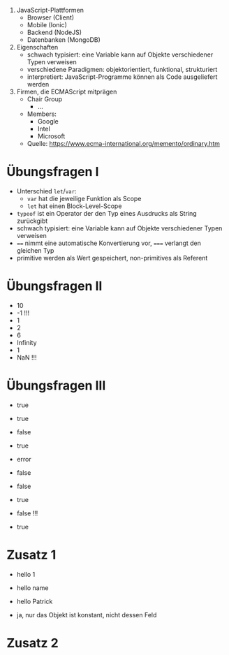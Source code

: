 1. JavaScript-Plattformen
    - Browser (Client)
    - Mobile (Ionic)
    - Backend (NodeJS)
    - Datenbanken (MongoDB)
2. Eigenschaften
    - schwach typisiert: eine Variable kann auf Objekte verschiedener Typen verweisen
    - verschiedene Paradigmen: objektorientiert, funktional, strukturiert
    - interpretiert: JavaScript-Programme können als Code ausgeliefert werden
3. Firmen, die ECMAScript mitprägen
    - Chair Group
        - ...
    - Members:
        - Google
        - Intel
        - Microsoft
    - Quelle: https://www.ecma-international.org/memento/ordinary.htm

# Übungsfragen I

- Unterschied `let`/`var`:
    - `var` hat die jeweilige Funktion als Scope
    - `let` hat einen Block-Level-Scope
- `typeof` ist ein Operator der den Typ eines Ausdrucks als String zurückgibt
- schwach typisiert: eine Variable kann auf Objekte verschiedener Typen verweisen
- `==` nimmt eine automatische Konvertierung vor, `===` verlangt den gleichen Typ
- primitive werden als Wert gespeichert, non-primitives als Referent

# Übungsfragen II

- 10
- -1 !!!
- 1
- 2
- 6
- Infinity
- 1
- NaN !!!

# Übungsfragen III

- true
- true
- false
- true
- error

- false
- false
- true
- false !!!
- true

# Zusatz 1

- hello 1
- hello name
- hello Patrick

- ja, nur das Objekt ist konstant, nicht dessen Feld

# Zusatz 2

